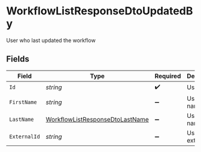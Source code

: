 # WorkflowListResponseDtoUpdatedBy

User who last updated the workflow


## Fields

| Field                                                                                         | Type                                                                                          | Required                                                                                      | Description                                                                                   |
| --------------------------------------------------------------------------------------------- | --------------------------------------------------------------------------------------------- | --------------------------------------------------------------------------------------------- | --------------------------------------------------------------------------------------------- |
| `Id`                                                                                          | *string*                                                                                      | :heavy_check_mark:                                                                            | User ID                                                                                       |
| `FirstName`                                                                                   | *string*                                                                                      | :heavy_minus_sign:                                                                            | User first name                                                                               |
| `LastName`                                                                                    | [WorkflowListResponseDtoLastName](../../Models/Components/WorkflowListResponseDtoLastName.md) | :heavy_minus_sign:                                                                            | User last name                                                                                |
| `ExternalId`                                                                                  | *string*                                                                                      | :heavy_minus_sign:                                                                            | User external ID                                                                              |